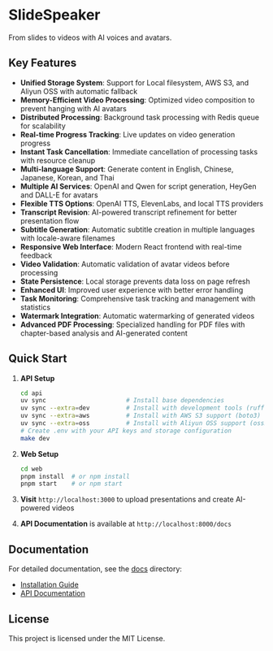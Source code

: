 # SlideSpeaker

From slides to videos with AI voices and avatars.

## Key Features

- **Unified Storage System**: Support for Local filesystem, AWS S3, and Aliyun OSS with automatic fallback
- **Memory-Efficient Video Processing**: Optimized video composition to prevent hanging with AI avatars
- **Distributed Processing**: Background task processing with Redis queue for scalability
- **Real-time Progress Tracking**: Live updates on video generation progress
- **Instant Task Cancellation**: Immediate cancellation of processing tasks with resource cleanup
- **Multi-language Support**: Generate content in English, Chinese, Japanese, Korean, and Thai
- **Multiple AI Services**: OpenAI and Qwen for script generation, HeyGen and DALL-E for avatars
- **Flexible TTS Options**: OpenAI TTS, ElevenLabs, and local TTS providers
- **Transcript Revision**: AI-powered transcript refinement for better presentation flow
- **Subtitle Generation**: Automatic subtitle creation in multiple languages with locale-aware filenames
- **Responsive Web Interface**: Modern React frontend with real-time feedback
- **Video Validation**: Automatic validation of avatar videos before processing
- **State Persistence**: Local storage prevents data loss on page refresh
- **Enhanced UI**: Improved user experience with better error handling
- **Task Monitoring**: Comprehensive task tracking and management with statistics
- **Watermark Integration**: Automatic watermarking of generated videos
- **Advanced PDF Processing**: Specialized handling for PDF files with chapter-based analysis and AI-generated content

## Quick Start

1. **API Setup**
   ```bash
   cd api
   uv sync                      # Install base dependencies
   uv sync --extra=dev          # Install with development tools (ruff, mypy, pre-commit)
   uv sync --extra=aws          # Install with AWS S3 support (boto3)
   uv sync --extra=oss          # Install with Aliyun OSS support (oss2)
   # Create .env with your API keys and storage configuration
   make dev
   ```

2. **Web Setup**
   ```bash
   cd web
   pnpm install  # or npm install
   pnpm start    # or npm start
   ```

3. **Visit** `http://localhost:3000` to upload presentations and create AI-powered videos

4. **API Documentation** is available at `http://localhost:8000/docs`

## Documentation

For detailed documentation, see the [docs](docs/) directory:

- [Installation Guide](docs/installation.md)
- [API Documentation](docs/api.md)

## License

This project is licensed under the MIT License.
